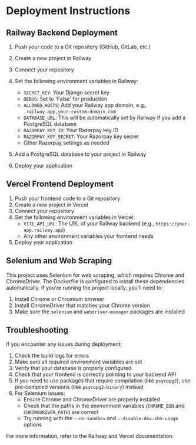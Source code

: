 # Deployment Instructions

## Railway Backend Deployment

1. Push your code to a Git repository (GitHub, GitLab, etc.)
2. Create a new project in Railway
3. Connect your repository
4. Set the following environment variables in Railway:
   - `SECRET_KEY`: Your Django secret key
   - `DEBUG`: Set to 'False' for production
   - `ALLOWED_HOSTS`: Add your Railway app domain, e.g., `.railway.app,your-custom-domain.com`
   - `DATABASE_URL`: This will be automatically set by Railway if you add a PostgreSQL database
   - `RAZORPAY_KEY_ID`: Your Razorpay key ID
   - `RAZORPAY_KEY_SECRET`: Your Razorpay key secret
   - Other Razorpay settings as needed

5. Add a PostgreSQL database to your project in Railway
6. Deploy your application

## Vercel Frontend Deployment

1. Push your frontend code to a Git repository
2. Create a new project in Vercel
3. Connect your repository
4. Set the following environment variables in Vercel:
   - `VITE_API_URL`: The URL of your Railway backend (e.g., `https://your-app.railway.app`)
   - Any other environment variables your frontend needs
5. Deploy your application

## Selenium and Web Scraping

This project uses Selenium for web scraping, which requires Chrome and ChromeDriver. The Dockerfile is configured to install these dependencies automatically. If you're running the project locally, you'll need to:

1. Install Chrome or Chromium browser
2. Install ChromeDriver that matches your Chrome version
3. Make sure the `selenium` and `webdriver-manager` packages are installed

## Troubleshooting

If you encounter any issues during deployment:

1. Check the build logs for errors
2. Make sure all required environment variables are set
3. Verify that your database is properly configured
4. Check that your frontend is correctly pointing to your backend API
5. If you need to use packages that require compilation (like `psycopg2`), use pre-compiled versions (like `psycopg2-binary`) instead
6. For Selenium issues:
   - Ensure Chrome and ChromeDriver are properly installed
   - Check that the paths in the environment variables (`CHROME_BIN` and `CHROMEDRIVER_PATH`) are correct
   - Try running with the `--no-sandbox` and `--disable-dev-shm-usage` options

For more information, refer to the Railway and Vercel documentation.